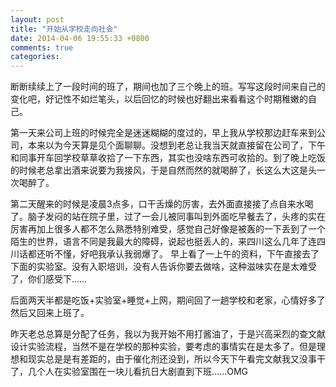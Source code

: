 ```yaml
---
layout: post
title: "开始从学校走向社会"
date: 2014-04-06 19:55:33 +0800
comments: true
categories: 
---
```

断断续续上了一段时间的班了，期间也加了三个晚上的班。写写这段时间来自己的变化吧，好记性不如烂笔头，以后回忆的时候也好翻出来看看这个时期稚嫩的自己。

第一天来公司上班的时候完全是迷迷糊糊的度过的，早上我从学校那边赶车来到公司，本来以为今天算是见个面聊聊。没想到老总让我当天就直接留在公司了，下午和同事开车回学校草草收拾了一下东西，其实也没啥东西可收拾的。到了晚上吃饭的时候老总拿出酒来说要为我接风，于是自然而然的就喝醉了，长这么大这是头一次喝醉了。

第二天醒来的时候是凌晨3点多，口干舌燥的厉害，去外面直接接了点自来水喝了。脑子发闷的站在院子里，过了一会儿被同事叫到外面吃早餐去了，头疼的实在厉害再加上很多人都不怎么熟悉特别难受，感觉自己好像是被轰的一下丢到了一个陌生的世界，语言不同是我最大的障碍，说起也挺丢人的，来四川这么几年了连四川话都还听不懂，好吧我承认我弱爆了。 早上看了一上午的资料，下午直接去了下面的实验室。没有入职培训，没有人告诉你要去做啥，这种滋味实在是太难受了，你们感受下……

后面两天半都是吃饭+实验室+睡觉+上网，期间回了一趟学校和老家，心情好多了然后又回来上班了。

昨天老总总算是分配了任务，我以为我开始不用打酱油了，于是兴高采烈的查文献设计实验流程，当然不是在学校的那种实验，要考虑的事情实在是太多了。但是理想和现实总是是有差距的，由于催化剂还没到，所以今天下午看完文献我又没事干了，几个人在实验室围在一块儿看抗日大剧直到下班……OMG
